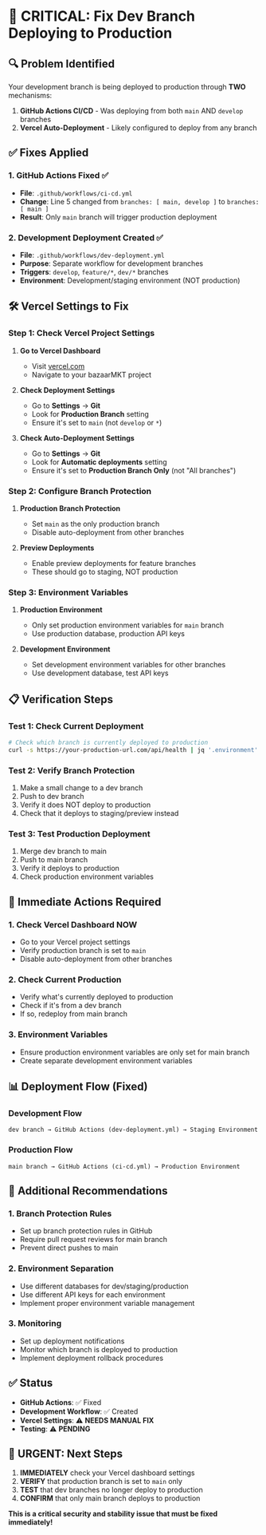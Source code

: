 # 🚨 CRITICAL: Fix Dev Branch Deploying to Production

## 🔍 **Problem Identified**

Your development branch is being deployed to production through **TWO** mechanisms:

1. **GitHub Actions CI/CD** - Was deploying from both `main` AND `develop` branches
2. **Vercel Auto-Deployment** - Likely configured to deploy from any branch

## ✅ **Fixes Applied**

### 1. **GitHub Actions Fixed** ✅
- **File**: `.github/workflows/ci-cd.yml`
- **Change**: Line 5 changed from `branches: [ main, develop ]` to `branches: [ main ]`
- **Result**: Only `main` branch will trigger production deployment

### 2. **Development Deployment Created** ✅
- **File**: `.github/workflows/dev-deployment.yml`
- **Purpose**: Separate workflow for development branches
- **Triggers**: `develop`, `feature/*`, `dev/*` branches
- **Environment**: Development/staging environment (NOT production)

## 🛠️ **Vercel Settings to Fix**

### **Step 1: Check Vercel Project Settings**

1. **Go to Vercel Dashboard**
   - Visit [vercel.com](https://vercel.com)
   - Navigate to your bazaarMKT project

2. **Check Deployment Settings**
   - Go to **Settings** → **Git**
   - Look for **Production Branch** setting
   - Ensure it's set to `main` (not `develop` or `*`)

3. **Check Auto-Deployment Settings**
   - Go to **Settings** → **Git**
   - Look for **Automatic deployments** setting
   - Ensure it's set to **Production Branch Only** (not "All branches")

### **Step 2: Configure Branch Protection**

1. **Production Branch Protection**
   - Set `main` as the only production branch
   - Disable auto-deployment from other branches

2. **Preview Deployments**
   - Enable preview deployments for feature branches
   - These should go to staging, NOT production

### **Step 3: Environment Variables**

1. **Production Environment**
   - Only set production environment variables for `main` branch
   - Use production database, production API keys

2. **Development Environment**
   - Set development environment variables for other branches
   - Use development database, test API keys

## 📋 **Verification Steps**

### **Test 1: Check Current Deployment**
```bash
# Check which branch is currently deployed to production
curl -s https://your-production-url.com/api/health | jq '.environment'
```

### **Test 2: Verify Branch Protection**
1. Make a small change to a dev branch
2. Push to dev branch
3. Verify it does NOT deploy to production
4. Check that it deploys to staging/preview instead

### **Test 3: Test Production Deployment**
1. Merge dev branch to main
2. Push to main branch
3. Verify it deploys to production
4. Check production environment variables

## 🚨 **Immediate Actions Required**

### **1. Check Vercel Dashboard NOW**
- Go to your Vercel project settings
- Verify production branch is set to `main`
- Disable auto-deployment from other branches

### **2. Check Current Production**
- Verify what's currently deployed to production
- Check if it's from a dev branch
- If so, redeploy from main branch

### **3. Environment Variables**
- Ensure production environment variables are only set for main branch
- Create separate development environment variables

## 📊 **Deployment Flow (Fixed)**

### **Development Flow**
```
dev branch → GitHub Actions (dev-deployment.yml) → Staging Environment
```

### **Production Flow**
```
main branch → GitHub Actions (ci-cd.yml) → Production Environment
```

## 🔧 **Additional Recommendations**

### **1. Branch Protection Rules**
- Set up branch protection rules in GitHub
- Require pull request reviews for main branch
- Prevent direct pushes to main

### **2. Environment Separation**
- Use different databases for dev/staging/production
- Use different API keys for each environment
- Implement proper environment variable management

### **3. Monitoring**
- Set up deployment notifications
- Monitor which branch is deployed to production
- Implement deployment rollback procedures

## ✅ **Status**

- **GitHub Actions**: ✅ Fixed
- **Development Workflow**: ✅ Created
- **Vercel Settings**: ⚠️ **NEEDS MANUAL FIX**
- **Testing**: ⚠️ **PENDING**

## 🚨 **URGENT: Next Steps**

1. **IMMEDIATELY** check your Vercel dashboard settings
2. **VERIFY** that production branch is set to `main` only
3. **TEST** that dev branches no longer deploy to production
4. **CONFIRM** that only main branch deploys to production

**This is a critical security and stability issue that must be fixed immediately!**
